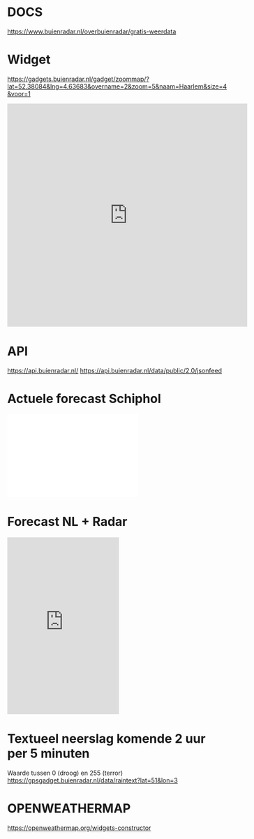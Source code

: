 # DOCS
https://www.buienradar.nl/overbuienradar/gratis-weerdata

# Widget
https://gadgets.buienradar.nl/gadget/zoommap/?lat=52.38084&lng=4.63683&overname=2&zoom=5&naam=Haarlem&size=4&voor=1
<iframe src="https://gadgets.buienradar.nl/gadget/zoommap/?lat=52.38084&lng=4.63683&overname=2&zoom=13&naam=Haarlem&size=3&voor=1" scrolling=no width=550 height=512 frameborder=no></iframe>

# API
https://api.buienradar.nl/
https://api.buienradar.nl/data/public/2.0/jsonfeed

# Actuele forecast Schiphol
<iframe src="//gadgets.buienradar.nl/gadget/forecastandstation/6240/" noresize scrolling=no hspace=0 vspace=0 frameborder=0 marginheight=0 marginwidth=0 width=300 height=190></iframe>

# Forecast NL + Radar
<IFRAME SRC="https://gadgets.buienradar.nl/gadget/radarfivedays" NORESIZE SCROLLING=NO HSPACE=0 VSPACE=0 FRAMEBORDER=0 MARGINHEIGHT=0 MARGINWIDTH=0 WIDTH=256 HEIGHT=406></IFRAME>

# Textueel neerslag komende 2 uur per 5 minuten
Waarde tussen 0 (droog) en 255 (terror)
https://gpsgadget.buienradar.nl/data/raintext?lat=51&lon=3


# OPENWEATHERMAP
https://openweathermap.org/widgets-constructor 